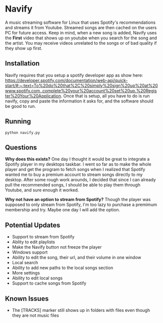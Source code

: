 # Navify
A music streaming software for Linux that uses Spotify's recommendations and streams it from Youtube. Streamed songs are then cached on the users PC for future access. Keep in mind, when a new song is added, Navify uses the **First** video that shows up on youtube when you search for the song and the artist. You may receive videos unrelated to the songs or of bad quality if they show up first.

Installation
------------
Navify requires that you setup a spotify developer app as show here: https://developer.spotify.com/documentation/web-api/quick-start/#:~:text=To%20do%20that%2C%20simply%20sign%20up%20at%20www.spotify.com.,complete%20your%20account%20set%20up.%20Register%20Your%20Application. Once that is setup, all you have to do is run navify, copy and paste the information it asks for, and the software should be good to run. 

Running
-------
    python navify.py

Questions
-----
**Why does this exists?**
One day I thought it would be great to integrate a Spotify player in my desktops taskbar. I went so far as to make the whole player and get the program to fetch songs when I realized that Spotify wanted me to buy a premium account to stream songs directly to my desktop. After some rough work arounds, I decided that since I can already pull the recommended songs, I should be able to play them through Youtube, and sure enough it worked.

**Why not have an option to stream from Spotify?**
Though the player was supposed to only stream from Spotify, I'm too lazy to purchase a premimum membership and try. Maybe one day I will add the option. 

Potential Updates
-----------------
- Support to stream from Spotify
- Ablity to edit playlists
- Make the Navify button not freeze the player
- Windows support
- Ability to edit the song, their url, and their volume in one window
- Local search
- Ability to add new paths to the local songs section
- More settings
- Ability to edit local songs
- Support to cache songs from Spotify

Known Issues
------------
- The [TRACKS] marker still shows up in folders with files even though they are not music files
